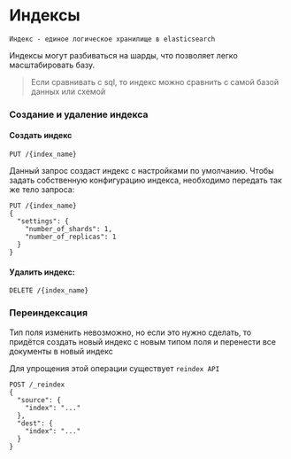 # Индексы

    Индекс - единое логическое хранилище в elasticsearch

Индексы могут разбиваться на шарды, что позволяет легко масштабировать базу.

> Если сравнивать с sql, то индекс можно сравнить с самой базой данных или схемой

### Создание и удаление индекса

#### Создать индекс

```http
PUT /{index_name}
```

Данный запрос создаст индекс с настройками по умолчанию.
Чтобы задать собственную конфигурацию индекса, необходимо передать так же тело запроса:

```http
PUT /{index_name}
{
  "settings": {
    "number_of_shards": 1,
    "number_of_replicas": 1
  }
}
```

#### Удалить индекс:
```http
DELETE /{index_name}
```

### Переиндексация

Тип поля изменить невозможно, но если это нужно сделать,
то придётся создать новый индекс с новым типом поля
и перенести все документы в новый индекс

Для упрощения этой операции существует `reindex API`

```http
POST /_reindex
{
  "source": {
    "index": "..."
  },
  "dest": {
    "index": "..."
  }
}
```
